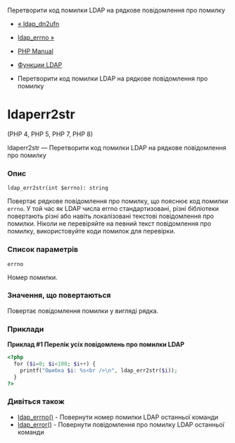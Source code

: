 Перетворити код помилки LDAP на рядкове повідомлення про помилку

-   [« ldap\_dn2ufn](function.ldap-dn2ufn.html)
    
-   [ldap\_errno »](function.ldap-errno.html)
    
-   [PHP Manual](index.html)
    
-   [Функции LDAP](ref.ldap.html)
    
-   Перетворити код помилки LDAP на рядкове повідомлення про помилку
    

# ldaperr2str

(PHP 4, PHP 5, PHP 7, PHP 8)

ldaperr2str — Перетворити код помилки LDAP на рядкове повідомлення про помилку

### Опис

```methodsynopsis
ldap_err2str(int $errno): string
```

Повертає рядкове повідомлення про помилку, що пояснює код помилки `errno`. У той час як LDAP числа errno стандартизовані, різні бібліотеки повертають різні або навіть локалізовані текстові повідомлення про помилки. Ніколи не перевіряйте на певний текст повідомлення про помилку, використовуйте коди помилок для перевірки.

### Список параметрів

`errno`

Номер помилки.

### Значення, що повертаються

Повертає повідомлення помилки у вигляді рядка.

### Приклади

**Приклад #1 Перелік усіх повідомлень про помилки LDAP**

```php
<?php
  for ($i=0; $i<100; $i++) {
    printf("Ошибка $i: %s<br />\n", ldap_err2str($i));
  }
?>
```

### Дивіться також

-   [ldap\_errno()](function.ldap-errno.html) - Повернути номер помилки LDAP останньої команди
-   [ldap\_error()](function.ldap-error.html) - Повернути повідомлення про помилку LDAP останньої команди